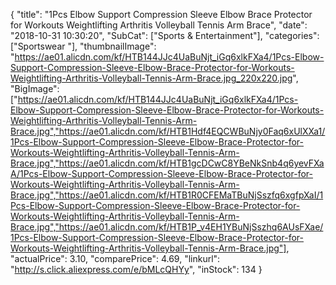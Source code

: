 {
	"title": "1Pcs Elbow Support Compression Sleeve Elbow Brace Protector for Workouts Weightlifting Arthritis Volleyball Tennis Arm Brace",
	"date": "2018-10-31 10:30:20",
	"SubCat": ["Sports & Entertainment"],
	"categories": ["Sportswear "],
	"thumbnailImage": "https://ae01.alicdn.com/kf/HTB144JJc4UaBuNjt_iGq6xlkFXa4/1Pcs-Elbow-Support-Compression-Sleeve-Elbow-Brace-Protector-for-Workouts-Weightlifting-Arthritis-Volleyball-Tennis-Arm-Brace.jpg_220x220.jpg",
	"BigImage": ["https://ae01.alicdn.com/kf/HTB144JJc4UaBuNjt_iGq6xlkFXa4/1Pcs-Elbow-Support-Compression-Sleeve-Elbow-Brace-Protector-for-Workouts-Weightlifting-Arthritis-Volleyball-Tennis-Arm-Brace.jpg","https://ae01.alicdn.com/kf/HTB1Hdf4EQCWBuNjy0Faq6xUlXXa1/1Pcs-Elbow-Support-Compression-Sleeve-Elbow-Brace-Protector-for-Workouts-Weightlifting-Arthritis-Volleyball-Tennis-Arm-Brace.jpg","https://ae01.alicdn.com/kf/HTB1gcDCwC8YBeNkSnb4q6yevFXaA/1Pcs-Elbow-Support-Compression-Sleeve-Elbow-Brace-Protector-for-Workouts-Weightlifting-Arthritis-Volleyball-Tennis-Arm-Brace.jpg","https://ae01.alicdn.com/kf/HTB1R0CFEMaTBuNjSszfq6xgfpXaI/1Pcs-Elbow-Support-Compression-Sleeve-Elbow-Brace-Protector-for-Workouts-Weightlifting-Arthritis-Volleyball-Tennis-Arm-Brace.jpg","https://ae01.alicdn.com/kf/HTB1P_v4EH1YBuNjSszhq6AUsFXae/1Pcs-Elbow-Support-Compression-Sleeve-Elbow-Brace-Protector-for-Workouts-Weightlifting-Arthritis-Volleyball-Tennis-Arm-Brace.jpg"],
	"actualPrice": 3.10,
	"comparePrice": 4.69,
	"linkurl": "http://s.click.aliexpress.com/e/bMLcQHYy",
	"inStock": 134
}
